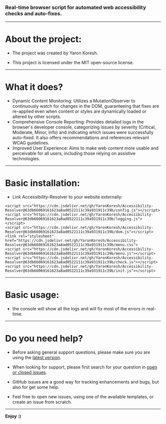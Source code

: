 ### Real-time browser script for automated web accessibility checks and auto-fixes.

- - -

# About the project:

* The project was created by Yaron Koresh.

* This project is licensed under the MIT open-source license.

- - -

# What it does?

* Dynamic Content Monitoring: Utilizes a MutationObserver to continuously watch for changes in the DOM, guaranteeing that fixes are re-applied even when content or styles are dynamically loaded or altered by other scripts.
* Comprehensive Console Reporting: Provides detailed logs in the browser's developer console, categorizing issues by severity (Critical, Moderate, Minor, Info) and indicating which issues were successfully auto-fixed. It also offers recommendations and references relevant WCAG guidelines.
* Improved User Experience: Aims to make web content more usable and perceivable for all users, including those relying on assistive technologies.

- - -

# Basic installation:

* Link Accessibility-Resolver to your website externally:
```
<script src="https://cdn.jsdelivr.net/gh/YaronKoresh/Accessibility-Resolver@63db66069161623a8ad0522111c39a931911c39b/config.js"></script>
<script src="https://cdn.jsdelivr.net/gh/YaronKoresh/Accessibility-Resolver@63db66069161623a8ad0522111c39a931911c39b/logging.js"></script>
<script src="https://cdn.jsdelivr.net/gh/YaronKoresh/Accessibility-Resolver@63db66069161623a8ad0522111c39a931911c39b/dom.js"></script>
<link rel="stylesheet" href="https://cdn.jsdelivr.net/gh/YaronKoresh/Accessibility-Resolver@63db66069161623a8ad0522111c39a931911c39b/menu.css">
<script src="https://cdn.jsdelivr.net/gh/YaronKoresh/Accessibility-Resolver@63db66069161623a8ad0522111c39a931911c39b/menu.js"></script>
<script src="https://cdn.jsdelivr.net/gh/YaronKoresh/Accessibility-Resolver@63db66069161623a8ad0522111c39a931911c39b/check.js"></script>
<script src="https://cdn.jsdelivr.net/gh/YaronKoresh/Accessibility-Resolver@63db66069161623a8ad0522111c39a931911c39b/init.js"></script>
```

- - -

# Basic usage:

* the console will show all the logs and will fix most of the errors in real-time.

- - -

# Do you need help?

* Before asking general support questions, please make sure you are using the [latest version](https://github.com/YaronKoresh/Accessibility-Resolver/releases/latest).

* When looking for support, please first search for your question in [open or closed issues](https://github.com/YaronKoresh/Accessibility-Resolver/issues?q=is%3Aissue).

* GitHub issues are a good way for tracking enhancements and bugs, but also for get some help.

* Feel free to open new issues, using one of the available templates, or create an issue from scratch.

- - -

**Enjoy :)**
